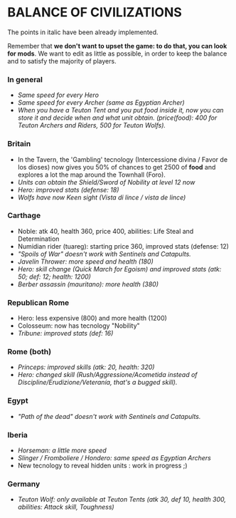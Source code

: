 ﻿# BALANCE OF CIVILIZATIONS

The points in italic have been already implemented.

Remember that **we don't want to upset the game: to do that, you can look for mods**. We want to edit as little as possible, in order to keep the balance and to satisfy the majority of players.

### In general
* *Same speed for every Hero*
* *Same speed for every Archer (same as Egyptian Archer)*
* *When you have a Teuton Tent and you put food inside it, now you can store it and decide when and what unit obtain. (price(food): 400 for Teuton Archers and Riders, 500 for Teuton Wolfs).*

### Britain

* In the Tavern, the 'Gambling' tecnology (Intercessione divina / Favor de los dioses) now gives you 50% of chances to get 2500 of **food** and explores a lot the map around the Townhall (Foro).
* *Units can obtain the Shield/Sword of Nobility at level 12 now*
* *Hero: improved stats (defense: 18)*
* *Wolfs have now Keen sight (Vista di lince / vista de lince)*


### Carthage 

* Noble: atk 40, health 360, price 400, abilities: Life Steal and Determination
* Numidian rider (tuareg): starting price 360, improved stats (defense: 12)
* *"Spoils of War" doesn't work with Sentinels and Catapults.*
* *Javelin Thrower: more speed and health (180)*
* *Hero: skill change (Quick March for Egoism) and improved stats (atk: 50; def: 12; health: 1200)*
* *Berber assassin (mauritano): more health (380)*

### Republican Rome

* Hero: less expensive (800) and more health (1200)
* Colosseum: now has tecnology "Nobility"
* *Tribune: improved stats (def: 16)*

### Rome (both)

* *Princeps: improved skills (atk: 20, health: 320)*
* *Hero: changed skill (Rush/Aggressione/Acometida instead of Discipline/Erudizione/Veteranía, that's a bugged skill).*

### Egypt

* *"Path of the dead" doesn't work with Sentinels and Catapults.*

### Iberia

* *Horseman: a little more speed*
* *Slinger / Fromboliere / Hondero: same speed as Egyptian Archers*
* New tecnology to reveal hidden units : work in progress ;)

### Germany

* *Teuton Wolf: only available at Teuton Tents (atk 30, def 10, health 300, abilities: Attack skill, Toughness)*

